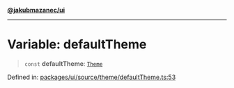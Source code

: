 [**@jakubmazanec/ui**](../README.md)

---

# Variable: defaultTheme

> `const` **defaultTheme**: [`Theme`](../type-aliases/Theme.md)

Defined in:
[packages/ui/source/theme/defaultTheme.ts:53](https://github.com/jakubmazanec/tools/blob/5907d31a071e860d7db8b8a00f698d18fe23e18a/packages/ui/source/theme/defaultTheme.ts#L53)
